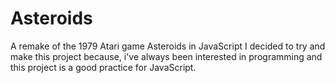 # Asteroids
A remake of the 1979 Atari game Asteroids in JavaScript
I decided to try and make this project because, i've always been interested in programming
and this project is a good practice for JavaScript.
